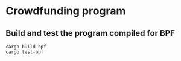 # Crowdfunding program

## Build and test the program compiled for BPF

```shell
cargo build-bpf
cargo test-bpf
```
